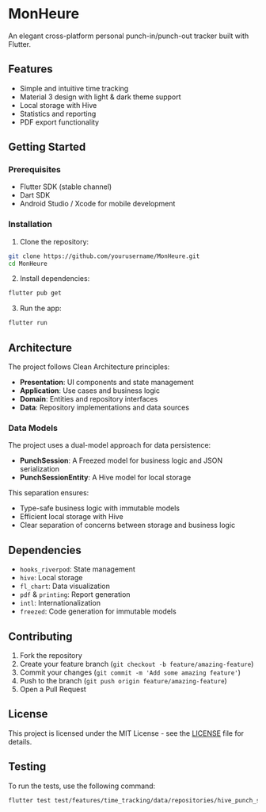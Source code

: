 # MonHeure

An elegant cross-platform personal punch-in/punch-out tracker built with Flutter.

## Features

- Simple and intuitive time tracking
- Material 3 design with light & dark theme support
- Local storage with Hive
- Statistics and reporting
- PDF export functionality

## Getting Started

### Prerequisites

- Flutter SDK (stable channel)
- Dart SDK
- Android Studio / Xcode for mobile development

### Installation

1. Clone the repository:
```bash
git clone https://github.com/yourusername/MonHeure.git
cd MonHeure
```

2. Install dependencies:
```bash
flutter pub get
```

3. Run the app:
```bash
flutter run
```

## Architecture

The project follows Clean Architecture principles:

- **Presentation**: UI components and state management
- **Application**: Use cases and business logic
- **Domain**: Entities and repository interfaces
- **Data**: Repository implementations and data sources

### Data Models

The project uses a dual-model approach for data persistence:

- **PunchSession**: A Freezed model for business logic and JSON serialization
- **PunchSessionEntity**: A Hive model for local storage

This separation ensures:
- Type-safe business logic with immutable models
- Efficient local storage with Hive
- Clear separation of concerns between storage and business logic

## Dependencies

- `hooks_riverpod`: State management
- `hive`: Local storage
- `fl_chart`: Data visualization
- `pdf` & `printing`: Report generation
- `intl`: Internationalization
- `freezed`: Code generation for immutable models

## Contributing

1. Fork the repository
2. Create your feature branch (`git checkout -b feature/amazing-feature`)
3. Commit your changes (`git commit -m 'Add some amazing feature'`)
4. Push to the branch (`git push origin feature/amazing-feature`)
5. Open a Pull Request

## License

This project is licensed under the MIT License - see the [LICENSE](LICENSE) file for details. 

## Testing

To run the tests, use the following command:
```bash
flutter test test/features/time_tracking/data/repositories/hive_punch_session_repository_test.dart
``` 